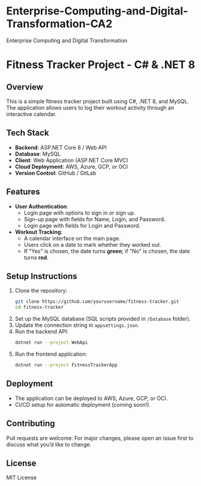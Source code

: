 # Enterprise-Computing-and-Digital-Transformation-CA2
Enterprise Computing and Digital Transformation

# Fitness Tracker Project - C# & .NET 8

## Overview
This is a simple fitness tracker project built using C#, .NET 8, and MySQL. The application allows users to log their workout activity through an interactive calendar.

## Tech Stack
- **Backend**: ASP.NET Core 8 / Web API
- **Database**: MySQL
- **Client**: Web Application (ASP.NET Core MVC)
- **Cloud Deployment**: AWS, Azure, GCP, or OCI
- **Version Control**: GitHub / GitLab

## Features
- **User Authentication**: 
  - Login page with options to sign in or sign up.
  - Sign-up page with fields for Name, Login, and Password.
  - Login page with fields for Login and Password.
- **Workout Tracking**:
  - A calendar interface on the main page.
  - Users click on a date to mark whether they worked out.
  - If "Yes" is chosen, the date turns **green**; if "No" is chosen, the date turns **red**.

## Setup Instructions
1. Clone the repository:
   ```sh
   git clone https://github.com/yourusername/fitness-tracker.git
   cd fitness-tracker
   ```
2. Set up the MySQL database (SQL scripts provided in `/Database` folder).
3. Update the connection string in `appsettings.json`.
4. Run the backend API:
   ```sh
   dotnet run --project WebApi
   ```
5. Run the frontend application:
   ```sh
   dotnet run --project FitnessTrackerApp
   ```

## Deployment
- The application can be deployed to AWS, Azure, GCP, or OCI.
- CI/CD setup for automatic deployment (coming soon!).

## Contributing
Pull requests are welcome. For major changes, please open an issue first to discuss what you’d like to change.

## License
MIT License
